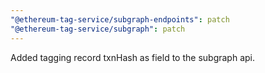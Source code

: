 ```yaml
---
"@ethereum-tag-service/subgraph-endpoints": patch
"@ethereum-tag-service/subgraph": patch
---
```


Added tagging record txnHash as field to the subgraph api.
